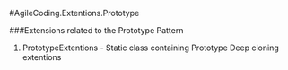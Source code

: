﻿#AgileCoding.Extentions.Prototype

###Extensions related to the Prototype Pattern

1.	PrototypeExtentions - Static class containing Prototype Deep cloning extentions
